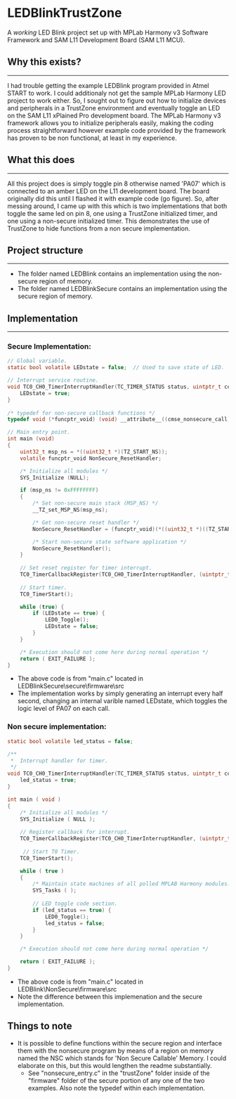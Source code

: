 # LEDBlinkTrustZone
 A *working* LED Blink project set up with MPLab Harmony v3 Software Framework and SAM L11 Development Board (SAM L11 MCU). 

## Why this exists? 
---
I had trouble getting the example LEDBlink program provided in Atmel START to work. I could additionaly not get the sample MPLab Harmony LED project to work either. So, I sought out to figure out how to initialize devices and peripherals in a TrustZone environment and eventually toggle an LED on the SAM L11 xPlained Pro development board. The MPLab Harmony v3 framework allows you to initialize peripherals easily, making the coding process straightforward however example code provided by the framework has proven to be non functional, at least in my experience. 

## What this does
---
All this project does is simply toggle pin 8 otherwise named 'PA07' which is connected to an amber LED on the L11 development board. The board originally did this until I flashed it with example code (go figure). So, after messing around, I came up with this which is two implementations that both toggle the same led on pin 8, one using a TrustZone initialized timer, and one using a non-secure initialized timer. This demonstrates the use of TrustZone to hide functions from a non secure implementation.  

## Project structure
---
- The folder named LEDBlink contains an implementation using the non-secure region of memory.
- The folder named LEDBlinkSecure contains an implementation using the secure region of memory.

## Implementation
---
### Secure Implementation:
```C
// Global variable.
static bool volatile LEDstate = false;  // Used to save state of LED. 

// Interrupt service routine.
void TC0_CH0_TimerInterruptHandler(TC_TIMER_STATUS status, uintptr_t context) {
    LEDstate = true; 
}
    
/* typedef for non-secure callback functions */
typedef void (*funcptr_void) (void) __attribute__((cmse_nonsecure_call));

// Main entry point.
int main (void)
{
    uint32_t msp_ns = *((uint32_t *)(TZ_START_NS));
    volatile funcptr_void NonSecure_ResetHandler;

    /* Initialize all modules */
    SYS_Initialize (NULL);

    if (msp_ns != 0xFFFFFFFF)
    {
        /* Set non-secure main stack (MSP_NS) */
        __TZ_set_MSP_NS(msp_ns);

        /* Get non-secure reset handler */
        NonSecure_ResetHandler = (funcptr_void)(*((uint32_t *)((TZ_START_NS) + 4U)));

        /* Start non-secure state software application */
        NonSecure_ResetHandler();
    }
    
    // Set reset register for timer interrupt.
    TC0_TimerCallbackRegister(TC0_CH0_TimerInterruptHandler, (uintptr_t)NULL);
   
    // Start timer. 
    TC0_TimerStart();

    while (true) {
        if (LEDstate == true) {
            LED0_Toggle();
            LEDstate = false; 
        }
    }

    /* Execution should not come here during normal operation */
    return ( EXIT_FAILURE );
}

```
- The above code is from "main.c" located in LEDBlinkSecure\secure\firmware\src
- The implementation works by simply generating an interrupt every half second, changing an internal varible named LEDstate, which toggles the logic level of PA07 on each call. 
### Non secure implementation:
```C
static bool volatile led_status = false;

/**
 *  Interrupt handler for timer.
 */
void TC0_CH0_TimerInterruptHandler(TC_TIMER_STATUS status, uintptr_t context) {
    led_status = true;
}

int main ( void )
{
    /* Initialize all modules */
    SYS_Initialize ( NULL );
    
    // Register callback for interrupt.
    TC0_TimerCallbackRegister(TC0_CH0_TimerInterruptHandler, (uintptr_t)NULL);
    
     // Start T0 Timer. 
    TC0_TimerStart();

    while ( true )
    {
        /* Maintain state machines of all polled MPLAB Harmony modules. */
        SYS_Tasks ( );
        
        // LED toggle code section. 
        if (led_status == true) {
            LED0_Toggle();
            led_status = false;
        }
    }

    /* Execution should not come here during normal operation */

    return ( EXIT_FAILURE );
}
```
- The above code is from "main.c" located in LEDBlink\NonSecure\firmware\src
- Note the difference between this implemenation and the secure implementation.
## Things to note
- It is possible to define functions within the secure region and interface them with the nonsecure program by means of a region on memory named the NSC which stands for 'Non Secure Callable' Memory. I could elaborate on this, but this would lengthen the readme substantially. 
    - See "nonsecure_entry.c" in the "trustZone" folder inside of the "firmware" folder of the secure portion of any one of the two examples. Also note the typedef within each implementation.



